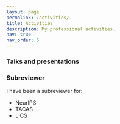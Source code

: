 ```yaml
---
layout: page
permalink: /activities/
title: Activities
description: My professional activities.
nav: true
nav_order: 5
---
```


### Talks and presentations

### Subreviewer
I have been a subreviewer for:
* NeurIPS
* TACAS
* LICS